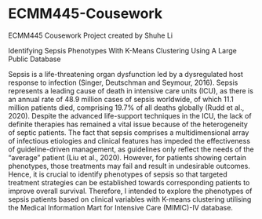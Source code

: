 # ECMM445-Cousework
ECMM445 Cousework Project created by Shuhe Li

Identifying Sepsis Phenotypes With K-Means Clustering Using A Large Public Database

Sepsis is a life-threatening organ dysfunction led by a dysregulated host response to infection (Singer, Deutschman and Seymour, 2016). 
Sepsis represents a leading cause of death in intensive care units (ICU), as there is an annual rate of 48.9 million cases of sepsis worldwide, of which 11.1 million patients died, comprising 19.7% of all deaths globally (Rudd et al., 2020). 
Despite the advanced life-support techniques in the ICU, the lack of definite therapies has remained a vital issue because of the heterogeneity of septic patients. 
The fact that sepsis comprises a multidimensional array of infectious etiologies and clinical features has impeded the effectiveness of guideline-driven management, as guidelines only reflect the needs of the “average” patient (Liu et al., 2020). 
However, for patients showing certain phenotypes, those treatments may fail and result in undesirable outcomes. 
Hence, it is crucial to identify phenotypes of sepsis so that targeted treatment strategies can be established towards corresponding patients to improve overall survival.
Therefore, I intended to explore the phenotypes of sepsis patients based on clinical variables with K-means clustering utilising the Medical Information Mart for Intensive Care (MIMIC)-IV database.
